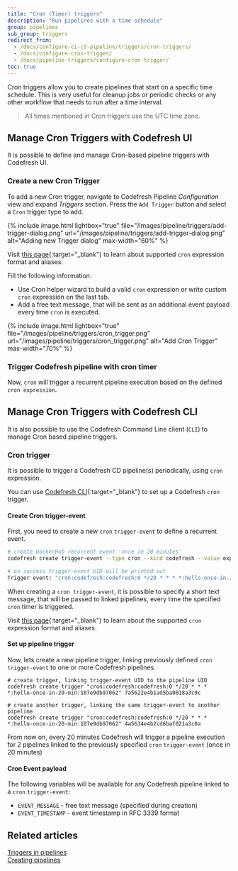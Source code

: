 ```yaml
---
title: "Cron (Timer) triggers"
description: "Run pipelines with a time schedule"
group: pipelines
sub_group: triggers
redirect_from:
  - /docs/configure-ci-cd-pipeline/triggers/cron-triggers/
  - /docs/configure-cron-trigger/
  - /docs/pipeline-triggers/configure-cron-trigger/
toc: true
---
```


Cron triggers allow you to create pipelines that start on a specific time schedule. This is very useful for cleanup jobs or periodic checks or any other workflow that needs to run after a time interval.

>All times mentioned in Cron triggers use the UTC time zone. 

## Manage Cron Triggers with Codefresh UI

It is possible to define and manage Cron-based pipeline triggers with Codefresh UI.

### Create a new Cron Trigger

To add a new Cron trigger, navigate to Codefresh Pipeline *Configuration* view and expand *Triggers* section. Press the `Add Trigger` button and select a `Cron` trigger type to add.

{% include image.html
lightbox="true"
file="/images/pipeline/triggers/add-trigger-dialog.png"
url="/images/pipeline/triggers/add-trigger-dialog.png"
alt="Adding new Trigger dialog"
max-width="60%"
%}


Visit [this page](https://github.com/codefresh-io/cronus/blob/master/docs/expression.md){:target="\_blank"} to learn about supported `cron` expression format and aliases.


Fill the following information:

* Use Cron helper wizard to build a valid `cron` expression or write custom `cron` expression on the last tab.
* Add a free text message, that will be sent as an additional event payload every time `cron` is executed.

{% include image.html
lightbox="true"
file="/images/pipeline/triggers/cron_trigger.png"
url="/images/pipeline/triggers/cron_trigger.png"
alt="Add Cron Trigger"
max-width="70%"
%}


### Trigger Codefresh pipeline with cron timer

Now, `cron` will trigger a recurrent pipeline execution based on the defined `cron expression`.

## Manage Cron Triggers with Codefresh CLI

It is also possible to use the Codefresh Command Line client (`CLI`) to manage Cron based pipeline triggers.

### Cron trigger

It is possible to trigger a Codefresh CD pipeline(s) periodically, using `cron` expression.

You can use [Codefresh CLI](https://cli.codefresh.io/){:target="\_blank"} to set up a Codefresh `cron` trigger.

#### Create Cron trigger-event

First, you need to create a new `cron` `trigger-event` to define a recurrent event.

```sh
# create DockerHub recurrent event 'once in 20 minutes'
codefresh create trigger-event --type cron --kind codefresh --value expression="0 */20 * * * *" --value message="hello-once-in-20-min"

# on success trigger-event UID will be printed out
Trigger event: "cron:codefresh:codefresh:0 */20 * * * *:hello-once-in-20-min:107e9db97062" was successfully created.
```

When creating a `cron trigger-event`, it is possible to specify a short text message, that will be passed to linked pipelines, every time the specified `cron` timer is triggered.

Visit [this page](https://github.com/codefresh-io/cronus/blob/master/docs/expression.md){:target="\_blank"} to learn about the supported `cron` expression format and aliases.

#### Set up pipeline trigger

Now, lets create a new pipeline trigger, linking previously defined `cron` `trigger-event` to one or more Codefresh pipelines.

```
# create trigger, linking trigger-event UID to the pipeline UID
codefresh create trigger "cron:codefresh:codefresh:0 */20 * * * *:hello-once-in-20-min:107e9db97062" 7a5622e4b1ad5ba0018a3c9c

# create another trigger, linking the same trigger-event to another pipeline
codefresh create trigger "cron:codefresh:codefresh:0 */20 * * * *:hello-once-in-20-min:107e9db97062" 4a5634e4b2cd6baf021a3c0a
```

From now on, every 20 minutes Codefresh will trigger a pipeline execution for 2 pipelines linked to the previously specified `cron` `trigger-event` (once in 20 minutes)

#### Cron Event payload

The following variables will be available for any Codefresh pipeline linked to a `cron` `trigger-event`:

- `EVENT_MESSAGE` - free text message (specified during creation)
- `EVENT_TIMESTAMP` - event timestamp in RFC 3339 format

## Related articles
[Triggers in pipelines]({{site.baseurl}}/docs/pipelines/triggers)  
[Creating pipelines]({{site.baseurl}}/docs/pipelines/pipelines/)  

